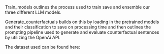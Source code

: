 Train_models outlines the process used to train save and ensemble our three different LLM models.

Generate_counterfactuals builds on this by loading in the pretrained models and their classification
to save on processing time and then outlines the prompting pipeline used to generate and
evaluate counterfactual sentences by utilizing the OpenAi API.

The dataset used can be found here: 
